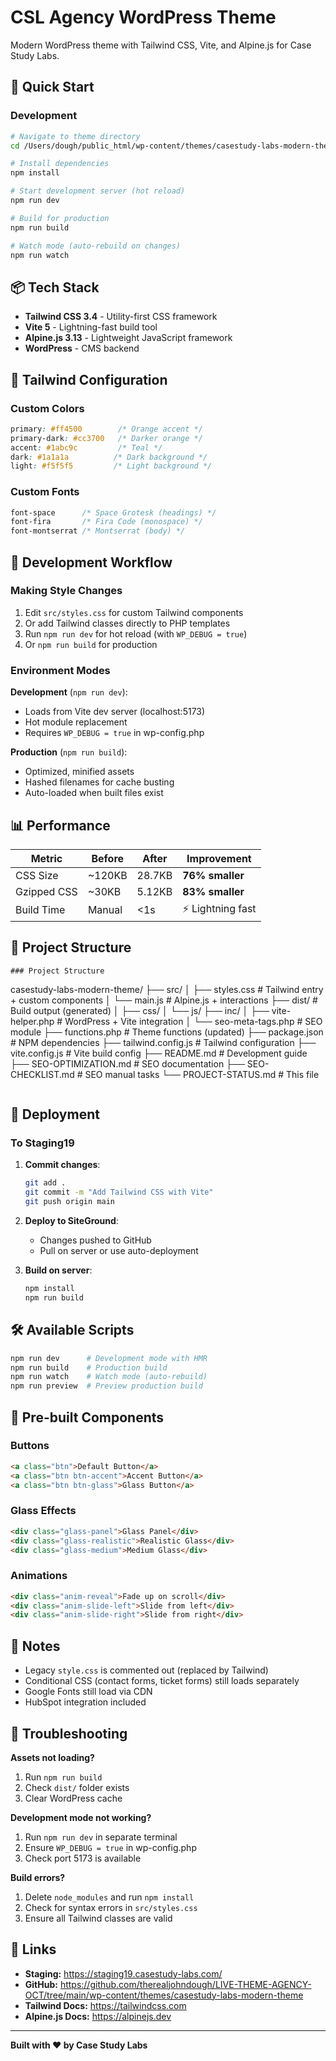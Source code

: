 # CSL Agency WordPress Theme

Modern WordPress theme with Tailwind CSS, Vite, and Alpine.js for Case Study Labs.

## 🚀 Quick Start

### Development

```bash
# Navigate to theme directory
cd /Users/dough/public_html/wp-content/themes/casestudy-labs-modern-theme

# Install dependencies
npm install

# Start development server (hot reload)
npm run dev

# Build for production
npm run build

# Watch mode (auto-rebuild on changes)
npm run watch
```

## 📦 Tech Stack

- **Tailwind CSS 3.4** - Utility-first CSS framework
- **Vite 5** - Lightning-fast build tool
- **Alpine.js 3.13** - Lightweight JavaScript framework
- **WordPress** - CMS backend

## 🎨 Tailwind Configuration

### Custom Colors

```css
primary: #ff4500        /* Orange accent */
primary-dark: #cc3700   /* Darker orange */
accent: #1abc9c         /* Teal */
dark: #1a1a1a          /* Dark background */
light: #f5f5f5         /* Light background */
```

### Custom Fonts

```css
font-space      /* Space Grotesk (headings) */
font-fira       /* Fira Code (monospace) */
font-montserrat /* Montserrat (body) */
```

## 🔧 Development Workflow

### Making Style Changes

1. Edit `src/styles.css` for custom Tailwind components
2. Or add Tailwind classes directly to PHP templates
3. Run `npm run dev` for hot reload (with `WP_DEBUG = true`)
4. Or `npm run build` for production

### Environment Modes

**Development** (`npm run dev`):
- Loads from Vite dev server (localhost:5173)
- Hot module replacement
- Requires `WP_DEBUG = true` in wp-config.php

**Production** (`npm run build`):
- Optimized, minified assets
- Hashed filenames for cache busting
- Auto-loaded when built files exist

## 📊 Performance

| Metric | Before | After | Improvement |
|--------|--------|-------|-------------|
| CSS Size | ~120KB | 28.7KB | **76% smaller** |
| Gzipped CSS | ~30KB | 5.12KB | **83% smaller** |
| Build Time | Manual | <1s | ⚡ Lightning fast |

## 📁 Project Structure

```
### Project Structure

```
casestudy-labs-modern-theme/
├── src/
│   ├── styles.css          # Tailwind entry + custom components
│   └── main.js             # Alpine.js + interactions
├── dist/                   # Build output (generated)
│   ├── css/
│   └── js/
├── inc/
│   ├── vite-helper.php     # WordPress + Vite integration
│   └── seo-meta-tags.php   # SEO module
├── functions.php           # Theme functions (updated)
├── package.json            # NPM dependencies
├── tailwind.config.js      # Tailwind configuration
├── vite.config.js          # Vite build config
├── README.md               # Development guide
├── SEO-OPTIMIZATION.md     # SEO documentation
├── SEO-CHECKLIST.md        # SEO manual tasks
└── PROJECT-STATUS.md       # This file
```
```

## 🎯 Deployment

### To Staging19

1. **Commit changes**:
   ```bash
   git add .
   git commit -m "Add Tailwind CSS with Vite"
   git push origin main
   ```

2. **Deploy to SiteGround**:
   - Changes pushed to GitHub
   - Pull on server or use auto-deployment

3. **Build on server**:
   ```bash
   npm install
   npm run build
   ```

## 🛠️ Available Scripts

```bash
npm run dev      # Development mode with HMR
npm run build    # Production build
npm run watch    # Watch mode (auto-rebuild)
npm run preview  # Preview production build
```

## 🧩 Pre-built Components

### Buttons
```html
<a class="btn">Default Button</a>
<a class="btn btn-accent">Accent Button</a>
<a class="btn btn-glass">Glass Button</a>
```

### Glass Effects
```html
<div class="glass-panel">Glass Panel</div>
<div class="glass-realistic">Realistic Glass</div>
<div class="glass-medium">Medium Glass</div>
```

### Animations
```html
<div class="anim-reveal">Fade up on scroll</div>
<div class="anim-slide-left">Slide from left</div>
<div class="anim-slide-right">Slide from right</div>
```

## 📝 Notes

- Legacy `style.css` is commented out (replaced by Tailwind)
- Conditional CSS (contact forms, ticket forms) still loads separately
- Google Fonts still load via CDN
- HubSpot integration included

## 🐛 Troubleshooting

**Assets not loading?**
1. Run `npm run build`
2. Check `dist/` folder exists
3. Clear WordPress cache

**Development mode not working?**
1. Run `npm run dev` in separate terminal
2. Ensure `WP_DEBUG = true` in wp-config.php
3. Check port 5173 is available

**Build errors?**
1. Delete `node_modules` and run `npm install`
2. Check for syntax errors in `src/styles.css`
3. Ensure all Tailwind classes are valid

## 🔗 Links

- **Staging:** https://staging19.casestudy-labs.com/
- **GitHub:** https://github.com/therealjohndough/LIVE-THEME-AGENCY-OCT/tree/main/wp-content/themes/casestudy-labs-modern-theme
- **Tailwind Docs:** https://tailwindcss.com
- **Alpine.js Docs:** https://alpinejs.dev

---

**Built with ❤️ by Case Study Labs**
